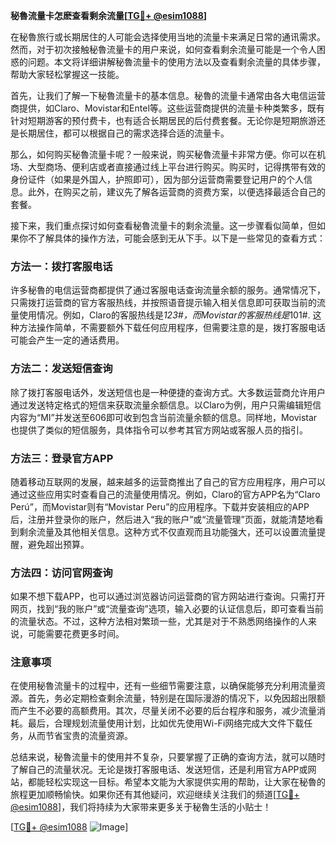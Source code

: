 **秘魯流量卡怎麽查看剩余流量[[TG💪+ @esim1088](https://t.me/s/esim1088)]**

在秘魯旅行或长期居住的人可能会选择使用当地的流量卡来满足日常的通讯需求。然而，对于初次接触秘魯流量卡的用户来说，如何查看剩余流量可能是一个令人困惑的问题。本文将详细讲解秘魯流量卡的使用方法以及查看剩余流量的具体步骤，帮助大家轻松掌握这一技能。

首先，让我们了解一下秘魯流量卡的基本信息。秘魯的流量卡通常由各大电信运营商提供，如Claro、Movistar和Entel等。这些运营商提供的流量卡种类繁多，既有针对短期游客的预付费卡，也有适合长期居民的后付费套餐。无论你是短期旅游还是长期居住，都可以根据自己的需求选择合适的流量卡。

那么，如何购买秘魯流量卡呢？一般来说，购买秘魯流量卡非常方便。你可以在机场、大型商场、便利店或者直接通过线上平台进行购买。购买时，记得携带有效的身份证件（如果是外国人，护照即可），因为部分运营商需要登记用户的个人信息。此外，在购买之前，建议先了解各运营商的资费方案，以便选择最适合自己的套餐。

接下来，我们重点探讨如何查看秘魯流量卡的剩余流量。这一步骤看似简单，但如果你不了解具体的操作方法，可能会感到无从下手。以下是一些常见的查看方式：

### 方法一：拨打客服电话

许多秘魯的电信运营商都提供了通过客服电话查询流量余额的服务。通常情况下，只需拨打运营商的官方客服热线，并按照语音提示输入相关信息即可获取当前的流量使用情况。例如，Claro的客服热线是*123#，而Movistar的客服热线是*101#. 这种方法操作简单，不需要额外下载任何应用程序，但需要注意的是，拨打客服电话可能会产生一定的通话费用。

### 方法二：发送短信查询

除了拨打客服电话外，发送短信也是一种便捷的查询方式。大多数运营商允许用户通过发送特定格式的短信来获取流量余额信息。以Claro为例，用户只需编辑短信内容为“MI”并发送至606即可收到包含当前流量余额的信息。同样地，Movistar也提供了类似的短信服务，具体指令可以参考其官方网站或客服人员的指引。

### 方法三：登录官方APP

随着移动互联网的发展，越来越多的运营商推出了自己的官方应用程序，用户可以通过这些应用实时查看自己的流量使用情况。例如，Claro的官方APP名为“Claro Perú”，而Movistar则有“Movistar Peru”的应用程序。下载并安装相应的APP后，注册并登录你的账户，然后进入“我的账户”或“流量管理”页面，就能清楚地看到剩余流量及其他相关信息。这种方式不仅直观而且功能强大，还可以设置流量提醒，避免超出预算。

### 方法四：访问官网查询

如果不想下载APP，也可以通过浏览器访问运营商的官方网站进行查询。只需打开网页，找到“我的账户”或“流量查询”选项，输入必要的认证信息后，即可查看当前的流量状态。不过，这种方法相对繁琐一些，尤其是对于不熟悉网络操作的人来说，可能需要花费更多时间。

### 注意事项

在使用秘魯流量卡的过程中，还有一些细节需要注意，以确保能够充分利用流量资源。首先，务必定期检查剩余流量，特别是在国际漫游的情况下，以免因超出限额而产生不必要的高额费用。其次，尽量关闭不必要的后台程序和服务，减少流量消耗。最后，合理规划流量使用计划，比如优先使用Wi-Fi网络完成大文件下载任务，从而节省宝贵的流量资源。

总结来说，秘魯流量卡的使用并不复杂，只要掌握了正确的查询方法，就可以随时了解自己的流量状况。无论是拨打客服电话、发送短信，还是利用官方APP或网站，都能轻松实现这一目标。希望本文能为大家提供实用的帮助，让大家在秘魯的旅程更加顺畅愉快。如果你还有其他疑问，欢迎继续关注我们的频道[[TG💪+ @esim1088](https://t.me/s/esim1088)]，我们将持续为大家带来更多关于秘魯生活的小贴士！

[[TG💪+ @esim1088](https://t.me/s/esim1088) ![Image](https://i.postimg.cc/4NQfJmqS/Snipaste-2025-05-13-00-14-12.png)]